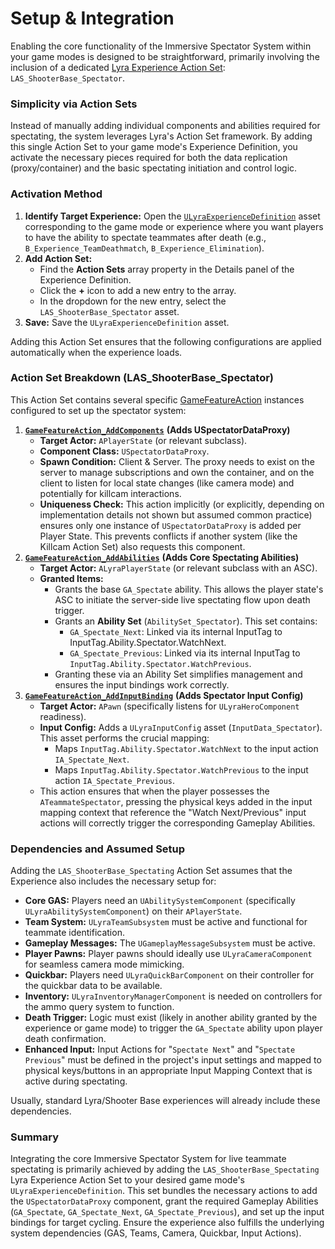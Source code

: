 # Setup & Integration

Enabling the core functionality of the Immersive Spectator System within your game modes is designed to be straightforward, primarily involving the inclusion of a dedicated [Lyra Experience Action Set](../../../base-lyra-modified/gameframework-and-experience/experience-primary-assets/experience-action-set.md): `LAS_ShooterBase_Spectator`.

### Simplicity via Action Sets

Instead of manually adding individual components and abilities required for spectating, the system leverages Lyra's Action Set framework. By adding this single Action Set to your game mode's Experience Definition, you activate the necessary pieces required for both the data replication (proxy/container) and the basic spectating initiation and control logic.

### Activation Method

1. **Identify Target Experience:** Open the [`ULyraExperienceDefinition`](../../../base-lyra-modified/gameframework-and-experience/experience-primary-assets/experience-definition.md) asset corresponding to the game mode or experience where you want players to have the ability to spectate teammates after death (e.g., `B_Experience_TeamDeathmatch`, `B_Experience_Elimination`).
2. **Add Action Set:**
   * Find the **Action Sets** array property in the Details panel of the Experience Definition.
   * Click the **+** icon to add a new entry to the array.
   * In the dropdown for the new entry, select the `LAS_ShooterBase_Spectator` asset.
3. **Save:** Save the `ULyraExperienceDefinition` asset.

Adding this Action Set ensures that the following configurations are applied automatically when the experience loads.

### Action Set Breakdown (LAS\_ShooterBase\_Spectator)

This Action Set contains several specific [GameFeatureAction](../../../base-lyra-modified/gameframework-and-experience/game-features/) instances configured to set up the spectator system:

1. [**`GameFeatureAction_AddComponents`**](../../../base-lyra-modified/gameframework-and-experience/game-features/game-feature-actions/add-components.md) **(Adds USpectatorDataProxy)**
   * **Target Actor:** `APlayerState` (or relevant subclass).
   * **Component Class:** `USpectatorDataProxy`.
   * **Spawn Condition:** Client & Server. The proxy needs to exist on the server to manage subscriptions and own the container, and on the client to listen for local state changes (like camera mode) and potentially for killcam interactions.
   * **Uniqueness Check:** This action implicitly (or explicitly, depending on implementation details not shown but assumed common practice) ensures only one instance of `USpectatorDataProxy` is added per Player State. This prevents conflicts if another system (like the Killcam Action Set) also requests this component.
2. [**`GameFeatureAction_AddAbilities`**](../../../base-lyra-modified/gameframework-and-experience/game-features/game-feature-actions/add-abilities.md) **(Adds Core Spectating Abilities)**
   * **Target Actor:** `ALyraPlayerState` (or relevant subclass with an ASC).
   * **Granted Items:**
     * Grants the base `GA_Spectate` ability. This allows the player state's ASC to initiate the server-side live spectating flow upon death trigger.
     * Grants an **Ability Set** (`AbilitySet_Spectator`). This set contains:
       * `GA_Spectate_Next`: Linked via its internal InputTag to InputTag.Ability.Spectator.WatchNext.
       * `GA_Spectate_Previous`: Linked via its internal InputTag to `InputTag.Ability.Spectator.WatchPrevious`.
     * Granting these via an Ability Set simplifies management and ensures the input bindings work correctly.
3. [**`GameFeatureAction_AddInputBinding`**](../../../base-lyra-modified/gameframework-and-experience/game-features/game-feature-actions/add-input-binding.md) **(Adds Spectator Input Config)**
   * **Target Actor:** `APawn` (specifically listens for `ULyraHeroComponent` readiness).
   * **Input Config:** Adds a `ULyraInputConfig` asset (`InputData_Spectator`). This asset performs the crucial mapping:
     * Maps `InputTag.Ability.Spectator.WatchNext` to the input action `IA_Spectate_Next`.
     * Maps `InputTag.Ability.Spectator.WatchPrevious` to the input action `IA_Spectate_Previous`.
   * This action ensures that when the player possesses the `ATeammateSpectator`, pressing the physical keys added in the input mapping context that reference the "Watch Next/Previous" input actions will correctly trigger the corresponding Gameplay Abilities.

### Dependencies and Assumed Setup

Adding the `LAS_ShooterBase_Spectating` Action Set assumes that the Experience also includes the necessary setup for:

* **Core GAS:** Players need an `UAbilitySystemComponent` (specifically `ULyraAbilitySystemComponent`) on their `APlayerState`.
* **Team System:** `ULyraTeamSubsystem` must be active and functional for teammate identification.
* **Gameplay Messages:** The `UGameplayMessageSubsystem` must be active.
* **Player Pawns:** Player pawns should ideally use `ULyraCameraComponent` for seamless camera mode mimicking.
* **Quickbar:** Players need `ULyraQuickBarComponent` on their controller for the quickbar data to be available.
* **Inventory:** `ULyraInventoryManagerComponent` is needed on controllers for the ammo query system to function.
* **Death Trigger:** Logic must exist (likely in another ability granted by the experience or game mode) to trigger the `GA_Spectate` ability upon player death confirmation.
* **Enhanced Input:** Input Actions for "`Spectate Next`" and "`Spectate Previous`" must be defined in the project's input settings and mapped to physical keys/buttons in an appropriate Input Mapping Context that is active during spectating.

Usually, standard Lyra/Shooter Base experiences will already include these dependencies.

### Summary

Integrating the core Immersive Spectator System for live teammate spectating is primarily achieved by adding the `LAS_ShooterBase_Spectating` Lyra Experience Action Set to your desired game mode's `ULyraExperienceDefinition`. This set bundles the necessary actions to add the `USpectatorDataProxy` component, grant the required Gameplay Abilities (`GA_Spectate`, `GA_Spectate_Next`, `GA_Spectate_Previous`), and set up the input bindings for target cycling. Ensure the experience also fulfills the underlying system dependencies (GAS, Teams, Camera, Quickbar, Input Actions).
